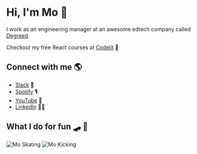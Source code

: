 # Hi, I'm Mo 👋

I work as an engineering manager at an awesome edtech company called [Degreed](http://degreed.com/).

Checkout my free React courses at <a href="https://codelit.io">Codelit</a> 🚀


## Connect with me 🌎
- <a href="https://join.slack.com/t/codelit-io/shared_invite/zt-q69j11dg-7~fspv6CmG4Gof6esXpI4A">Slack</a> 💬
- <a href="https://open.spotify.com/show/05zMrubk08T85mfEn0DIx6">Spotify</a> 🎙
- <a href="https://www.youtube.com/channel/UCWAPvsUtwlnbbHdxk_CX2yg?view_as=subscriber">YouTube</a> 🍿
- <a href="https://www.linkedin.com/in/mo-sharif/">LinkedIn</a> 👨‍💻

## What I do for fun 🛹 🥋

![Mo Skating](https://images.ctfassets.net/d9vefg82sy0n/5ESjFT1jRBTbZWbFW9paWM/73b4ee354f84878d647cacbd5d0c25d5/moskating.gif)
![Mo Kicking](https://images.ctfassets.net/d9vefg82sy0n/6tmBbPrOxSRDNvzjYb2GNh/9cdd2f4e4ca92cb5254873eb32a69ba7/tornado_kick.gif)
